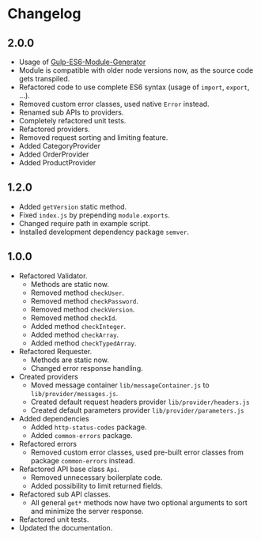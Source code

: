 # Changelog

## 2.0.0
- Usage of [Gulp-ES6-Module-Generator](https://github.com/ronaldloyko/generator-gulp-es6-module)
- Module is compatible with older node versions now, as the source code gets transpiled.
- Refactored code to use complete ES6 syntax (usage of `import`, `export`, ...).
- Removed custom error classes, used native `Error` instead.
- Renamed sub APIs to providers.
- Completely refactored unit tests.
- Refactored providers.
- Removed request sorting and limiting feature.
- Added CategoryProvider
- Added OrderProvider
- Added ProductProvider

## 1.2.0
- Added `getVersion` static method.
- Fixed `index.js` by prepending `module.exports`.
- Changed require path in example script.
- Installed development dependency package `semver`.

## 1.0.0
- Refactored Validator.
  - Methods are static now.
  - Removed method `checkUser`.
  - Removed method `checkPassword`.
  - Removed method `checkVersion`.
  - Removed method `checkId`.
  - Added method `checkInteger`.
  - Added method `checkArray`.
  - Added method `checkTypedArray`.
- Refactored Requester.
  - Methods are static now.
  - Changed error response handling.
- Created providers
  - Moved message container `lib/messageContainer.js` to `lib/provider/messages.js`.
  - Created default request headers provider `lib/provider/headers.js`
  - Created default parameters provider `lib/provider/parameters.js`
- Added dependencies
  - Added `http-status-codes` package.
  - Added `common-errors` package.
- Refactored errors
  - Removed custom error classes, used pre-built error classes from package `common-errors` instead.
- Refactored API base class `Api`.
  - Removed unnecessary boilerplate code.
  - Added possibility to limit returned fields.
- Refactored sub API classes.
  - All general `get*` methods now have two optional arguments to sort and minimize the server response.
- Refactored unit tests.
- Updated the documentation.
